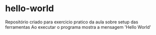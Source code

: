 # hello-world

Repositório criado para exercicio pratico da aula sobre setup das ferramentas
Ao executar o programa mostra a mensagem 'Hello World'